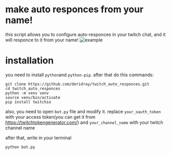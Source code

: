 # make auto responces from your name!
this script allows you to configure auto-responces in your twitch chat, and it will responce to it from your name!
![example](https://github.com/user-attachments/assets/d703c0a6-0a93-4287-a173-6297e055a9d4)
# installation
you need  to install `python`and `python-pip`.
after that do this commands:
```
git clone https://github.com/deridray/twitch_auto_responces.git
cd twitch_auto_responces
python -m venv venv
source venv/bin/activate
pip install twitchio
```
also,  you need to open `bot.py` file and modify it. replace `your_oauth_token` with your access token(you can get it from https://twitchtokengenerator.com/) and `your_channel_name` with your twitch channel name

after that, write in your terminal
```
python bot.py
```
